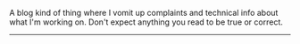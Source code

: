 A blog kind of thing where I vomit up complaints and technical info about what I'm working on.
Don't expect anything you read to be true or correct.


---